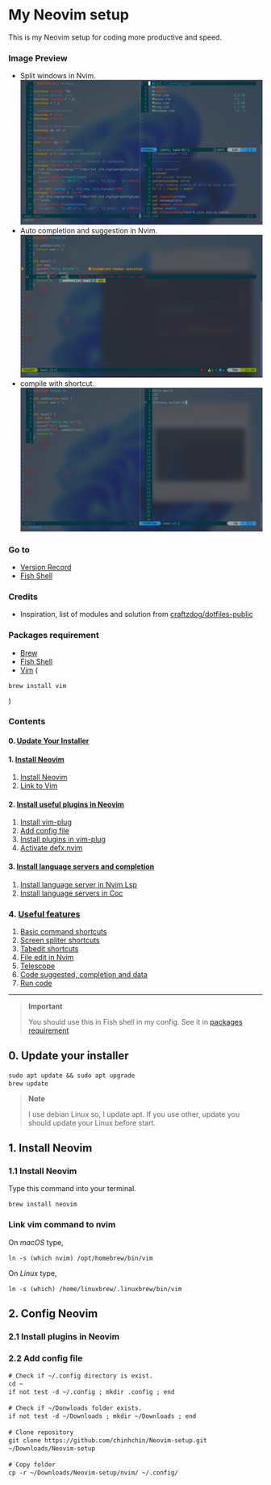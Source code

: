 # **My Neovim setup**
This is my Neovim setup for coding more productive and speed.

### **Image Preview**
- Split windows in Nvim.
![Split windows in Nvim](./readme-assets/nvim-1.png)
- Auto completion and suggestion in Nvim.
![Auto completion and suggestion in Nvim](./readme-assets/nvim-2.png)
- compile with shortcut.
![Compile with shortcut](./readme-assets/nvim-3.png)

### **Go to**
- [Version Record](./version-record.json)
- [Fish Shell](https://github.com/chinhchin/Fish-Shell-setup.git)

### **Credits**
- Inspiration, list of modules and solution from [craftzdog/dotfiles-public](https://github.com/craftzdog/dotfiles-public.git)

### **Packages requirement**
- [Brew](https://github.com/chinhchin/Brew-setup.git)
- [Fish Shell](https://github.com/chinhchin/Fish-Shell-setup.git)
- [Vim](https://www.vim.org/) (
```
brew install vim
```
)

### **Contents**
#### 0. [Update Your Installer](./readme.md#0-update-your-installer)

#### 1. [Install Neovim](./readme.md#1-install-neovim)
1. [Install Neovim](./readme.md#11-install-neovim)
2. [Link to Vim](./readme.md#12-link-to-vim)

#### 2. [Install useful plugins in Neovim](/readme.md#2-install-useful-plugins-in-neovim)
1. [Install vim-plug](./readme.md#21-install-vim-plughttpsgithubcomjunegunnvim-pluggit---vim-plugin-manager)
2. [Add config file](./readme.md#22-add-config-file)
3. [Install plugins in vim-plug](./readme.md#23-install-plugins-in-vim-plug)
4. [Activate defx.nvim](./readme.md#24-activate-defxnvim)

#### 3. [Install language servers and completion](./readme.md#3-install-language-server-and-completion)
1. [Install language server in Nvim Lsp](./readme.md#31-install-language-servers-in-nvim-lsphttpsmicrosoftgithubiolanguage-server-protocol)
2. [Install language servers in Coc](./readme.md#32-install-language-servers-in-cochttpsgithubcomneoclidecocnvim)

### 4. [Useful features](./readme.md#4-useful-features)
1. [Basic command shortcuts](./readme.md#41-basic-command-shortcuts)
2. [Screen spliter shortcuts](./readme.md#42-screen-spliter-shortcuts)
3. [Tabedit shortcuts](./readme.md#43-tabedit-shortcuts)
4. [File edit in Nvim](./readme.md#44-file-edit-in-nvim)
5. [Telescope](./readme.md#45-telescope)
6. [Code suggested, completion and data](./readme.md#46-code-suggested-completion-and-data)
7. [Run code](./readme.md#47-run-code)

---

> **Important**
>
> You should use this in Fish shell in my config.
> See it in [packages requirement](./readme.md#packages-requirement)

## **0. Update your installer**
```
sudo apt update && sudo apt upgrade
brew update
```

> **Note**
>
> I use debian Linux so, I update apt.
> If you use other, update you should update your Linux before start.

## **1. Install Neovim**

### **1.1 Install Neovim**
Type this command into your terminal.
```
brew install neovim
```

### **Link vim command to nvim**
On *macOS* type,
```
ln -s (which nvim) /opt/homebrew/bin/vim
```

On *Linux* type,
```
ln -s (which) /home/linuxbrew/.linuxbrew/bin/vim
```

## **2. Config Neovim**
### **2.1 Install plugins in Neovim**

### **2.2 Add config file**
```
# Check if ~/.config directory is exist.
cd ~
if not test -d ~/.config ; mkdir .config ; end

# Check if ~/Donwloads folder exists.
if not test -d ~/Downloads ; mkdir ~/Downloads ; end

# Clone repository
git clone https://github.com/chinhchin/Neovim-setup.git ~/Downloads/Neovim-setup

# Copy folder
cp -r ~/Downloads/Neovim-setup/nvim/ ~/.config/
```
